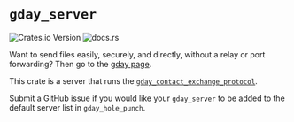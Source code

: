 # `gday_server`
![Crates.io Version](https://img.shields.io/crates/v/gday_server) ![docs.rs](https://img.shields.io/docsrs/gday_server)

Want to send files easily, securely, and directly, without a relay or port forwarding?
Then go to the [gday page](/gday/README.md).

This crate is a server that runs the [`gday_contact_exchange_protocol`](/gday_contact_exchange_protocol/).

Submit a GitHub issue if you would like your `gday_server` to be added to the
default server list in `gday_hole_punch`.